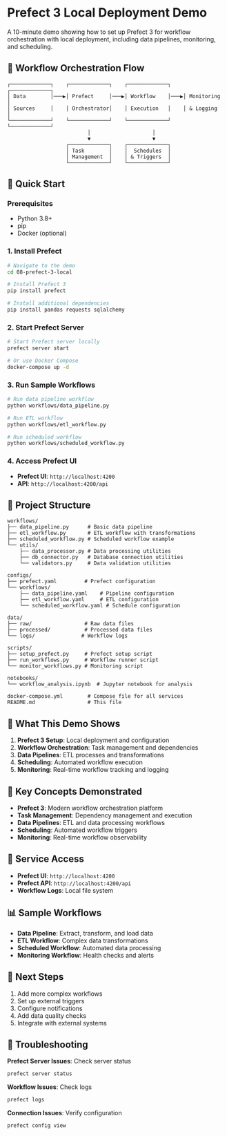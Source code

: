 # Prefect 3 Local Deployment Demo

A 10-minute demo showing how to set up Prefect 3 for workflow orchestration with local deployment, including data pipelines, monitoring, and scheduling.

## 🔄 Workflow Orchestration Flow

```
┌─────────────┐    ┌─────────────┐    ┌─────────────┐    ┌─────────────┐
│ Data        │───▶│ Prefect     │───▶│ Workflow    │───▶│ Monitoring  │
│ Sources     │    │ Orchestrator│    │ Execution   │    │ & Logging   │
└─────────────┘    └─────────────┘    └─────────────┘    └─────────────┘
                          │                    │
                          ▼                    ▼
                   ┌─────────────┐    ┌─────────────┐
                   │ Task        │    │  Schedules  │
                   │ Management  │    │ & Triggers  │
                   └─────────────┘    └─────────────┘
```

## 🚀 Quick Start

### Prerequisites
- Python 3.8+
- pip
- Docker (optional)

### 1. Install Prefect
```bash
# Navigate to the demo
cd 08-prefect-3-local

# Install Prefect 3
pip install prefect

# Install additional dependencies
pip install pandas requests sqlalchemy
```

### 2. Start Prefect Server
```bash
# Start Prefect server locally
prefect server start

# Or use Docker Compose
docker-compose up -d
```

### 3. Run Sample Workflows
```bash
# Run data pipeline workflow
python workflows/data_pipeline.py

# Run ETL workflow
python workflows/etl_workflow.py

# Run scheduled workflow
python workflows/scheduled_workflow.py
```

### 4. Access Prefect UI
- **Prefect UI**: `http://localhost:4200`
- **API**: `http://localhost:4200/api`

## 📁 Project Structure

```
workflows/
├── data_pipeline.py      # Basic data pipeline
├── etl_workflow.py       # ETL workflow with transformations
├── scheduled_workflow.py # Scheduled workflow example
└── utils/
    ├── data_processor.py # Data processing utilities
    ├── db_connector.py   # Database connection utilities
    └── validators.py     # Data validation utilities

configs/
├── prefect.yaml         # Prefect configuration
└── workflows/
    ├── data_pipeline.yaml    # Pipeline configuration
    ├── etl_workflow.yaml     # ETL configuration
    └── scheduled_workflow.yaml # Schedule configuration

data/
├── raw/                 # Raw data files
├── processed/           # Processed data files
└── logs/               # Workflow logs

scripts/
├── setup_prefect.py     # Prefect setup script
├── run_workflows.py     # Workflow runner script
└── monitor_workflows.py # Monitoring script

notebooks/
└── workflow_analysis.ipynb  # Jupyter notebook for analysis

docker-compose.yml        # Compose file for all services
README.md                 # This file
```

## 🔄 What This Demo Shows

1. **Prefect 3 Setup**: Local deployment and configuration
2. **Workflow Orchestration**: Task management and dependencies
3. **Data Pipelines**: ETL processes and transformations
4. **Scheduling**: Automated workflow execution
5. **Monitoring**: Real-time workflow tracking and logging

## 🎯 Key Concepts Demonstrated

- **Prefect 3**: Modern workflow orchestration platform
- **Task Management**: Dependency management and execution
- **Data Pipelines**: ETL and data processing workflows
- **Scheduling**: Automated workflow triggers
- **Monitoring**: Real-time workflow observability

## 🔗 Service Access

- **Prefect UI**: `http://localhost:4200`
- **Prefect API**: `http://localhost:4200/api`
- **Workflow Logs**: Local file system

## 📊 Sample Workflows

- **Data Pipeline**: Extract, transform, and load data
- **ETL Workflow**: Complex data transformations
- **Scheduled Workflow**: Automated data processing
- **Monitoring Workflow**: Health checks and alerts

## 🚀 Next Steps

1. Add more complex workflows
2. Set up external triggers
3. Configure notifications
4. Add data quality checks
5. Integrate with external systems

## 🐛 Troubleshooting

**Prefect Server Issues**: Check server status
```bash
prefect server status
```

**Workflow Issues**: Check logs
```bash
prefect logs
```

**Connection Issues**: Verify configuration
```bash
prefect config view
``` 